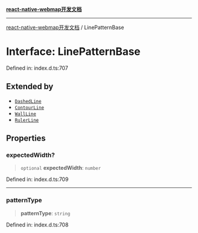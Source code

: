 [**react-native-webmap开发文档**](../README.md)

***

[react-native-webmap开发文档](../globals.md) / LinePatternBase

# Interface: LinePatternBase

Defined in: index.d.ts:707

## Extended by

- [`DashedLine`](DashedLine.md)
- [`ContourLine`](ContourLine.md)
- [`WallLine`](WallLine.md)
- [`RulerLine`](RulerLine.md)

## Properties

### expectedWidth?

> `optional` **expectedWidth**: `number`

Defined in: index.d.ts:709

***

### patternType

> **patternType**: `string`

Defined in: index.d.ts:708
